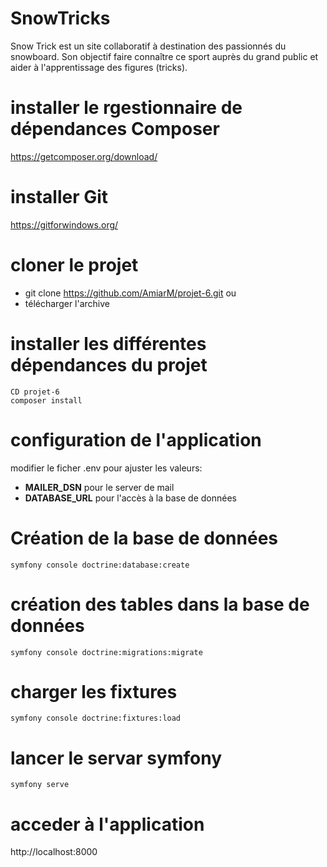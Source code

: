 # SnowTricks
Snow Trick est un site collaboratif à destination des passionnés du snowboard. Son objectif faire connaître ce sport auprès du grand public et aider à l'apprentissage des figures (tricks).
# installer le rgestionnaire de dépendances Composer
https://getcomposer.org/download/
# installer Git
https://gitforwindows.org/
# cloner le projet
  - git clone  https://github.com/AmiarM/projet-6.git  ou  
  - télécharger l'archive
# installer les différentes dépendances du projet
```
CD projet-6
composer install
```
# configuration de l'application 
  modifier le ficher .env pour ajuster les valeurs:
  - **MAILER_DSN** pour le server de mail 
  - **DATABASE_URL** pour l'accès à la base de données 
# Création de la base de données 
```symfony console doctrine:database:create```

# création des tables dans la base de données 
```symfony console doctrine:migrations:migrate```

# charger les fixtures
```symfony console doctrine:fixtures:load```

# lancer le servar symfony
```symfony serve```

# acceder à  l'application
http://localhost:8000
